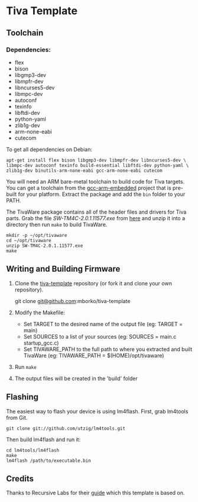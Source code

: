 Tiva Template
==================

## Toolchain

### Dependencies:

* flex
* bison
* libgmp3-dev
* libmpfr-dev
* libncurses5-dev
* libmpc-dev
* autoconf
* texinfo
* libftdi-dev
* python-yaml
* zlib1g-dev
* arm-none-eabi
* cutecom

To get all dependencies on Debian:

    apt-get install flex bison libgmp3-dev libmpfr-dev libncurses5-dev \
    libmpc-dev autoconf texinfo build-essential libftdi-dev python-yaml \
    zlib1g-dev binutils-arm-none-eabi gcc-arm-none-eabi cutecom

You will need an ARM bare-metal toolchain to build code for Tiva targets.
You can get a toolchain from the
[gcc-arm-embedded](https://launchpad.net/gcc-arm-embedded) project that is
pre-built for your platform. Extract the package and add the `bin` folder to
your PATH.

The TivaWare package contains all of the header files and drivers for
Tiva parts. Grab the file *SW-TM4C-2.0.1.11577.exe* from
[here](http://software-dl.ti.com/tiva-c/SW-TM4C/latest/index_FDS.html) and unzip it into a directory
then run `make` to build TivaWare.

    mkdir -p ~/opt/tivaware
    cd ~/opt/tivaware
    unzip SW-TM4C-2.0.1.11577.exe
    make

## Writing and Building Firmware

1. Clone the
   [tiva-template](https://github.com/uctools/tiva-template)
   repository (or fork it and clone your own repository).

	git clone git@github.com:mborko/tiva-template

2. Modify the Makefile:
    * Set TARGET to the desired name of the output file (eg: TARGET = main)
    * Set SOURCES to a list of your sources (eg: SOURCES = main.c
      startup\_gcc.c)
    * Set TIVAWARE\_PATH to the full path to where you extracted and built
      TivaWare (eg: TIVAWARE_PATH = $(HOME)/opt/tivaware)

3. Run `make`

4. The output files will be created in the 'build' folder

## Flashing

The easiest way to flash your device is using lm4flash. First, grab lm4tools
from Git.

    git clone git://github.com/utzig/lm4tools.git

Then build lm4flash and run it:

    cd lm4tools/lm4flash
    make
    lm4flash /path/to/executable.bin

## Credits

Thanks to Recursive Labs for their
[guide](http://recursive-labs.com/blog/2012/10/28/stellaris-launchpad-gnu-linux-getting-started/)
which this template is based on.
